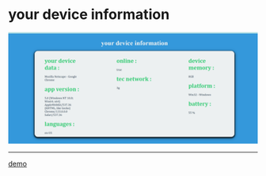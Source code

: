 <h1>your device information </h1>
<img src= "./images/preview.png">
<hr />


<a href = 'https://omidfoladvand4.github.io/Your-device-information-/'>demo</a>